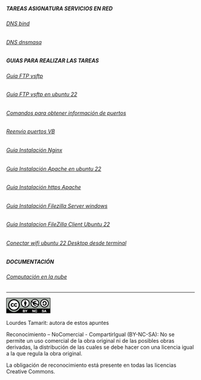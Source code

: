 ##### TAREAS ASIGNATURA SERVICIOS EN RED
###### [DNS bind](docs/dnsbind.md)
###### [DNS dnsmasq](docs/dnsmasq.md)

##### GUIAS PARA REALIZAR LAS TAREAS
###### [Guia FTP vsftp](docs1/vsftp.md)
###### [Guia FTP vsftp en ubuntu 22](docs1/instalacion_vsftpd.md)
###### [Comandos para obtener información de puertos](docs1/puertos-comandos.md)
###### [Reenvio puertos VB](docs1/puertosVB.md)
###### [Guia Instalación Nginx](docs1/instalacion_nginx.md)
###### [Guia Instalación Apache en ubuntu 22](docs1/guia_instalacion_apache_ubuntu.md)
###### [Guia Instalación https Apache](docs1/https.md)
###### [Guia Instalación Filezilla Server windows](docs1/Guia_Instalacion_FileZilla_Server.md)
###### [Guia Instalacion FileZilla Client Ubuntu 22](docs1/Guia_Instalacion_FileZilla_Client_Ubuntu.md)
###### [Conectar wifi ubuntu 22 Desktop desde terminal](docs1/conectar_wifi_ubuntu_22_terminal.md)

##### DOCUMENTACIÓN
###### [Computación en la nube](docs1/Computacion_en_la_Nube.md)



--------------------------------------------------------------------------------------------------------------------------------------------
![imagen licencia](/img/licencia.png)

Lourdes Tamarit: autora de estos apuntes

Reconocimiento – NoComercial - CompartirIgual (BY-NC-SA): No se permite un uso comercial de la obra original ni de las posibles obras derivadas, la distribución de las cuales se debe hacer con una licencia igual a la que regula la obra original.

La obligación de reconocimiento está presente en todas las licencias Creative Commons.

